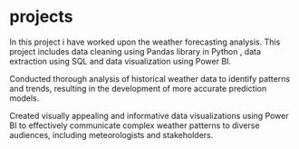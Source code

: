 # projects
In this project i have worked upon the weather forecasting analysis. This project includes data cleaning using Pandas library in Python , data extraction using SQL and data visualization using Power BI.

Conducted thorough analysis of historical weather data to identify patterns and trends, resulting in the development of more accurate prediction models.

Created visually appealing and informative data visualizations using Power BI to effectively communicate complex weather patterns to diverse audiences, including meteorologists and stakeholders.
